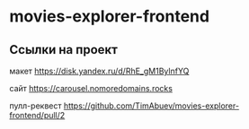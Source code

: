 # movies-explorer-frontend

## Ссылки на проект

макет https://disk.yandex.ru/d/RhE_gM1BylnfYQ

сайт https://carousel.nomoredomains.rocks

пулл-реквест https://github.com/TimAbuev/movies-explorer-frontend/pull/2